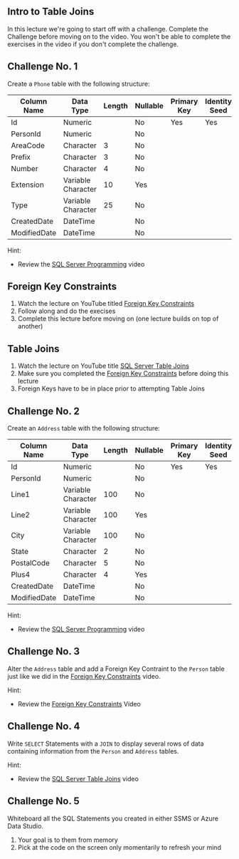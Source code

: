 ## Intro to Table Joins
In this lecture we're going to start off with a challenge. Complete the Challenge before moving on to the video. You won't be able to complete the exercises in the video if you don't complete the challenge.

## Challenge No. 1
Create a `Phone` table with the following structure:

| Column Name | Data Type | Length | Nullable | Primary Key | Identity Seed |
| ----------- | --------- | ------ | -------- | ----------- | ------------- |
| Id | Numeric |  | No | Yes | Yes |
| PersonId | Numeric |  | No |    |   |
| AreaCode | Character | 3 | No |  | |
| Prefix | Character | 3 | No |   |  |
| Number | Character | 4 | No |   |  |
| Extension | Variable Character | 10 | Yes |   |  |
| Type | Variable Character | 25 | No |   |  |
| CreatedDate | DateTime |  | No |   |  |
| ModifiedDate | DateTime |  | No |   |  |

Hint:
* Review the [SQL Server Programming](https://www.youtube.com/watch?v=Av3JBPDg524&t=730) video

## Foreign Key Constraints
1. Watch the lecture on YouTube titled [Foreign Key Constraints](https://youtu.be/NcmbhIwpulE)
1. Follow along and do the execises
1. Complete this lecture before moving on (one lecture builds on top of another)

## Table Joins
1. Watch the lecture on YouTube title [SQL Server Table Joins](#)
1. Make sure you completed the [Foreign Key Constraints](#) before doing this lecture
1. Foreign Keys have to be in place prior to attempting Table Joins

## Challenge No. 2
Create an `Address` table with the following structure:

| Column Name | Data Type | Length | Nullable | Primary Key | Identity Seed |
| ----------- | --------- | ------ | -------- | ----------- | ------------- |
| Id | Numeric |  | No | Yes | Yes |
| PersonId | Numeric |  | No |   |   |
| Line1 | Variable Character | 100 | No |  |   |
| Line2 | Variable Character | 100 | Yes |   |   |
| City | Variable Character | 100 | No |   |   |
| State | Character | 2 | No |   |   |
| PostalCode | Character | 5 | No |   |   |
| Plus4 | Character | 4 | Yes |   |  |
| CreatedDate | DateTime |   | No |   |   |
| ModifiedDate | DateTime |   | No |   |   |

Hint:
* Review the [SQL Server Programming](https://www.youtube.com/watch?v=Av3JBPDg524&t=730) video

## Challenge No. 3
Alter the `Address` table and add a Foreign Key Contraint to the `Person` table just like we did in the [Foreign Key Constraints](https://youtu.be/NcmbhIwpulE) video.

Hint:
* Review the [Foreign Key Constraints](https://youtu.be/NcmbhIwpulE) Video

## Challenge No. 4
Write `SELECT` Statements with a `JOIN` to display several rows of data containing information from the `Person` and `Address` tables.

Hint:
* Review the [SQL Server Table Joins](https://www.youtube.com/watch?v=OqNirtQsz88) video

## Challenge No. 5
Whiteboard all the SQL Statements you created in either SSMS or Azure Data Studio.
1. Your goal is to them from memory
1. Pick at the code on the screen only momentarily to refresh your mind
